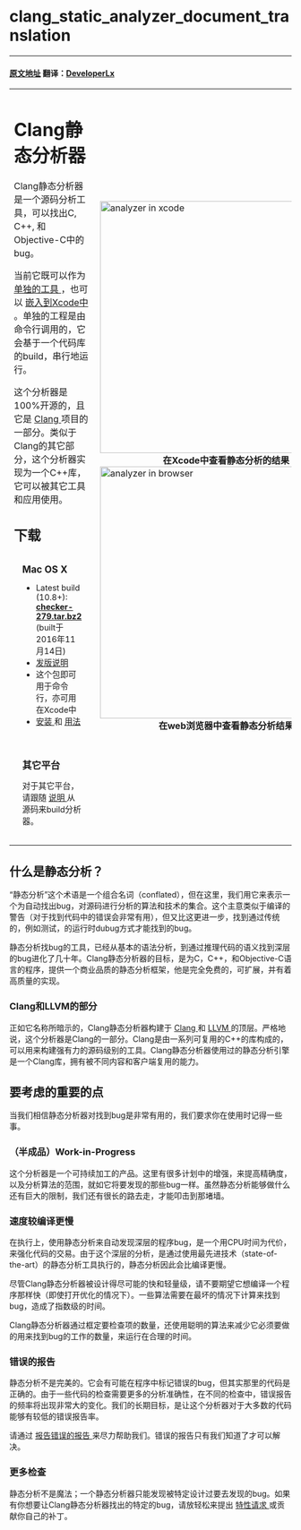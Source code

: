 # clang_static_analyzer_document_translation
---
#### [原文地址](http://clang-analyzer.llvm.org/) 翻译：[DeveloperLx](http://weibo.com/DeveloperLx)

<div id="content">
    <table style="margin-top:0px" width="100%" border="0" cellpadding="0px"
    cellspacing="0">
        <tbody>
            <tr>
                <td>
                    <h1>
                        Clang静态分析器
                    </h1>
                    <p>	
                    	Clang静态分析器是一个源码分析工具，可以找出C, C++, 和Objective-C中的bug。
                    </p>
                    <p>
                    	当前它既可以作为
                        <a href="https://github.com/DeveloperLx/clang_static_analyzer_document_translation/blob/master/scan-build%20running%20the%20analyzer%20from%20the%20command%20line.md">
                            单独的工具
                        </a>
                        ，也可以
                        <a href="https://github.com/DeveloperLx/clang_static_analyzer_document_translation/blob/master/Running%20the%20analyzer%20within%20Xcode.md">
                        	嵌入到Xcode中
                        </a>
                        。单独的工程是由命令行调用的，它会基于一个代码库的build，串行地运行。
                    </p>
                    <p>
                    	这个分析器是100%开源的，且它是
                        <a href="http://clang.llvm.org">
                            Clang
                        </a>
                        项目的一部分。类似于Clang的其它部分，这个分析器实现为一个C++库，它可以被其它工具和应用使用。
                    </p>
                    <h2>
                        下载
                    </h2>
                    <div style="padding:0px; font-size: 90%">
                        <div class="spiffyfg">
                            <div style="padding:15px">
                                <h3 style="margin:0px;padding:0px">
                                    Mac OS X
                                </h3>
                                <ul>
                                    <li>
                                        Latest build (10.8+):
                                        <br>
                                        <b>
                                            <a href="http://clang-analyzer.llvm.org/downloads/checker-279.tar.bz2">
                                                checker-279.tar.bz2
                                            </a>
                                        </b>
                                        (built于2016年11月14日)
                                    </li>
                                    <li>
                                        <a href="http://clang-analyzer.llvm.org/release_notes.html">
                                            发版说明
                                        </a>
                                    </li>
                                    <li>
                                    	这个包即可用于命令行，亦可用在Xcode中
                                    </li>
                                    <li>
                                        <a href="https://github.com/DeveloperLx/clang_static_analyzer_document_translation/blob/master/Obtaining%20the%20Static%20Analyzer.md">
                                            安装
                                        </a>
                                        和
                                        <a href="https://github.com/DeveloperLx/clang_static_analyzer_document_translation/blob/master/scan-build%20running%20the%20analyzer%20from%20the%20command%20line.md">
                                            用法
                                        </a>
                                    </li>
                                </ul>
                            </div>
                        </div>
                    </div>
                    <div style="padding:0; margin-top:10px; font-size: 90%">
                        <div class="spiffyfg">
                            <div style="padding:15px">
                                <h3 style="margin:0px;padding:0px">
                                    其它平台
                                </h3>
                                <p>
                                    对于其它平台，请跟随
                                    <a href="https://github.com/DeveloperLx/clang_static_analyzer_document_translation/blob/master/Obtaining%20the%20Static%20Analyzer.md">
                                        说明
                                    </a>
                                    从源码来build分析器。
                                </p>
                                <p>
                                </p>
                            </div>
                        </div>
                    </div>
                </td>
                <td style="padding-left:10px">
                    <a href="http://clang-analyzer.llvm.org/images/analyzer_xcode.png">
                        <img src="http://clang-analyzer.llvm.org/images/analyzer_xcode.png" width="450" alt="analyzer in xcode">
                    </a>
                    <div style="text-align:center">
                        <b>
                            在Xcode中查看静态分析的结果
                        </b>
                    </div>
                    <a href="http://clang-analyzer.llvm.org/images/analyzer_html.png">
                        <img src="http://clang-analyzer.llvm.org/images/analyzer_html.png" width="450" alt="analyzer in browser">
                    </a>
                    <div style="text-align:center">
                        <b>
                            在web浏览器中查看静态分析结果
                        </b>
                    </div>
                </td>
            </tr>
        </tbody>
    </table>
    <h2 id="StaticAnalysis">
        什么是静态分析？
    </h2>
    <p>
        “静态分析”这个术语是一个组合名词（conflated），但在这里，我们用它来表示一个为自动找出bug，对源码进行分析的算法和技术的集合。这个主意类似于编译的警告（对于找到代码中的错误会非常有用），但又比这更进一步，找到通过传统的，例如测试，的运行时dubug方式才能找到的bug。
    </p>
    <p>
        静态分析找bug的工具，已经从基本的语法分析，到通过推理代码的语义找到深层的bug进化了几十年。Clang静态分析器的目标，是为C，C++，和Objective-C语言的程序，提供一个商业品质的静态分析框架，他是完全免费的，可扩展，并有着高质量的实现。
    </p>
    <h3 id="Clang">
        Clang和LLVM的部分
    </h3>
    <p>
        正如它名称所暗示的，Clang静态分析器构建于
        <a href="http://clang.llvm.org">
            Clang
        </a>
        和
        <a href="http://llvm.org">
            LLVM
        </a>
        的顶层。严格地说，这个分析器是Clang的一部分。Clang是由一系列可复用的C++的库构成的，可以用来构建强有力的源码级别的工具。Clang静态分析器使用过的静态分析引擎是一个Clang库，拥有被不同内容和客户端复用的能力。
    </p>
    <h2>
        要考虑的重要的点
    </h2>
    <p>
        当我们相信静态分析器对找到bug是非常有用的，我们要求你在使用时记得一些事。
    </p>
    <h3>
        （半成品）Work-in-Progress
    </h3>
    <p>
        这个分析器是一个可持续加工的产品。这里有很多计划中的增强，来提高精确度，以及分析算法的范围，就如它将要发现的那些bug一样。虽然静态分析能够做什么还有巨大的限制，我们还有很长的路去走，才能叩击到那堵墙。
    </p>
    <h3>
        速度较编译更慢
    </h3>
    <p>
        在执行上，使用静态分析来自动发现深层的程序bug，是一个用CPU时间为代价，来强化代码的交易。由于这个深层的分析，是通过使用最先进技术（state-of-the-art）的静态分析工具执行的，静态分析因此会比编译更慢。
    </p>
    <p>
        尽管Clang静态分析器被设计得尽可能的快和轻量级，请不要期望它想编译一个程序那样快（即使打开优化的情况下）。一些算法需要在最坏的情况下计算来找到bug，造成了指数级的时间。
    </p>
    <p>
        Clang静态分析器通过框定要检查项的数量，还使用聪明的算法来减少它必须要做的用来找到bug的工作的数量，来运行在合理的时间。
    </p>
    <h3>
        错误的报告
    </h3>
    <p>
        静态分析不是完美的。它会有可能在程序中标记错误的bug，但其实那里的代码是正确的。由于一些代码的检查需要更多的分析准确性，在不同的检查中，错误报告的频率将出现非常大的变化。我们的长期目标，是让这个分析器对于大多数的代码能够有较低的错误报告率。
    </p>
    <p>
        请通过
        <a href="http://clang-analyzer.llvm.org/filing_bugs.html">
            报告错误的报告
        </a>
        来尽力帮助我们。错误的报告只有我们知道了才可以解决。
    </p>
    <h3>
        更多检查
    </h3>
    <p>
        静态分析不是魔法；一个静态分析器只能发现被特定设计过要去发现的bug。如果有你想要让Clang静态分析器找出的特定的bug，请放轻松来提出
        <a href="http://clang-analyzer.llvm.org/filing_bugs.html">
            特性请求
        </a>
        或贡献你自己的补丁。
    </p>
</div>
